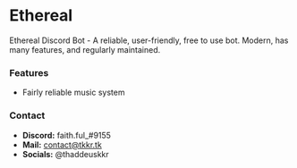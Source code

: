# Ethereal
Ethereal Discord Bot - A reliable, user-friendly, free to use bot. Modern, has many features, and regularly maintained.

### Features
- Fairly reliable music system

### Contact
- **Discord:** faith.ful_#9155
- **Mail:** contact@tkkr.tk
- **Socials:** @thaddeuskkr
